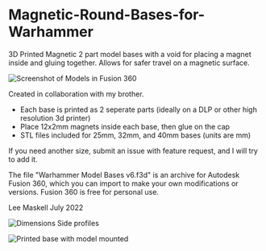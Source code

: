 # Magnetic-Round-Bases-for-Warhammer
3D Printed Magnetic 2 part model bases with a void for placing a magnet inside and gluing together. Allows for safer travel on a magnetic surface.

![Screenshot of Models in Fusion 360](https://user-images.githubusercontent.com/29419798/180695629-efa308bf-1eb3-4bc3-aeb9-e1d422f66394.png)

Created in collaboration with my brother.

* Each base is printed as 2 seperate parts (ideally on a DLP or other high resolution 3d printer)  
* Place 12x2mm magnets inside each base, then glue on the cap
* STL files included for 25mm, 32mm, and 40mm bases (units are mm)

If you need another size, submit an issue with feature request, and I will try to add it.

The file "Warhammer Model Bases v6.f3d" is an archive for Autodesk Fusion 360, which you can import to make your own modifications or versions. Fusion 360 is free for personal use.

Lee Maskell
July 2022

![Dimensions Side profiles](https://user-images.githubusercontent.com/29419798/180695647-1d83bf50-6cb0-47ee-847c-8c83d98957ac.png)

![Printed base with model mounted](https://user-images.githubusercontent.com/29419798/180695883-598e55db-0b12-45fb-abbd-e53dd9ef7547.jpg)
